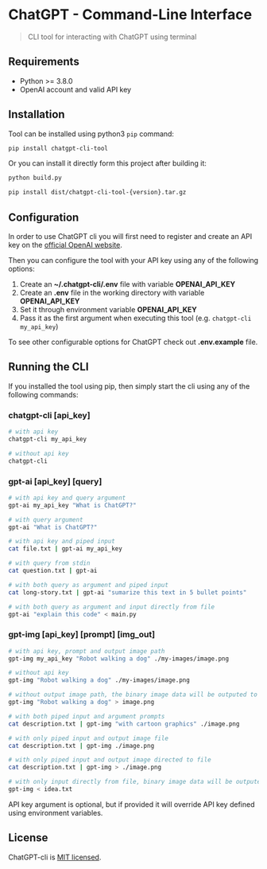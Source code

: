 # ChatGPT - Command-Line Interface

> CLI tool for interacting with ChatGPT using terminal

## Requirements

* Python >= 3.8.0
* OpenAI account and valid API key

## Installation

Tool can be installed using python3 `pip` command:

```sh
pip install chatgpt-cli-tool
```

Or you can install it directly form this project after building it:

```sh
python build.py

pip install dist/chatgpt-cli-tool-{version}.tar.gz
```

## Configuration

In order to use ChatGPT cli you will first need to register and create an API key on
the [official OpenAI website](https://platform.openai.com/account/api-keys).

Then you can configure the tool with your API key using any of the following options:

1. Create an **~/.chatgpt-cli/.env** file with variable **OPENAI_API_KEY**
2. Create an **.env** file in the working directory with variable **OPENAI_API_KEY**
3. Set it through environment variable **OPENAI_API_KEY**
4. Pass it as the first argument when executing this tool (e.g. `chatgpt-cli my_api_key`)

To see other configurable options for ChatGPT check out **.env.example** file.

## Running the CLI

If you installed the tool using pip, then simply start the cli using any of the following commands:

### chatgpt-cli [api_key]

```sh
# with api key
chatgpt-cli my_api_key

# without api key
chatgpt-cli
```

### gpt-ai [api_key] [query]

```sh
# with api key and query argument
gpt-ai my_api_key "What is ChatGPT?"

# with query argument
gpt-ai "What is ChatGPT?"

# with api key and piped input
cat file.txt | gpt-ai my_api_key

# with query from stdin
cat question.txt | gpt-ai

# with both query as argument and piped input
cat long-story.txt | gpt-ai "sumarize this text in 5 bullet points"

# with both query as argument and input directly from file
gpt-ai "explain this code" < main.py
```

### gpt-img [api_key] [prompt] [img_out]

```sh
# with api key, prompt and output image path
gpt-img my_api_key "Robot walking a dog" ./my-images/image.png

# without api key
gpt-img "Robot walking a dog" ./my-images/image.png

# without output image path, the binary image data will be outputed to stdout
gpt-img "Robot walking a dog" > image.png

# with both piped input and argument prompts
cat description.txt | gpt-img "with cartoon graphics" ./image.png

# with only piped input and output image file
cat description.txt | gpt-img ./image.png

# with only piped input and output image directed to file
cat description.txt | gpt-img > ./image.png

# with only input directly from file, binary image data will be outputed to stdout
gpt-img < idea.txt
```

API key argument is optional, but if provided it will override API key defined using environment variables.

## License

ChatGPT-cli is [MIT licensed](LICENSE).